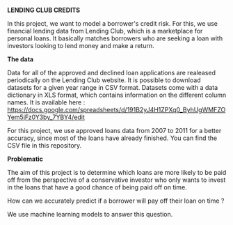 **LENDING CLUB CREDITS**

In this project, we want to model a borrower's credit risk. For this, we use financial lending data from Lending Club, which is a marketplace for personal loans. It basically matches borrowers who are seeking a loan with investors looking to lend money and make a return.

**The data**

Data for all of the approved and declined loan applications are realeased periodically on the Lending Club website. It is possible to download datasets for a given year range in CSV format. Datasets come with a data dictionary in XLS format, which contains information on the different column names. It is available here : https://docs.google.com/spreadsheets/d/191B2yJ4H1ZPXq0_ByhUgWMFZOYem5jFz0Y3by_7YBY4/edit

For this project, we use approved loans data from 2007 to 2011 for a better accuracy, since most of the loans have already finished. You can find the CSV file in this repository.

**Problematic**

The aim of this project is to determine which loans are more likely to be paid off from the perspective of a conservative investor who only wants to invest in the loans that have a good chance of being paid off on time.

How can we accurately predict if a borrower will pay off their loan on time ?

We use machine learning models to answer this question.
